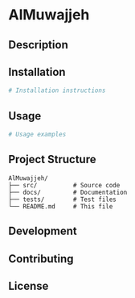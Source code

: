 # AlMuwajjeh

## Description
<!-- Project description -->

## Installation
```bash
# Installation instructions
```

## Usage
```bash
# Usage examples
```

## Project Structure
```
AlMuwajjeh/
├── src/          # Source code
├── docs/         # Documentation
├── tests/        # Test files
└── README.md     # This file
```

## Development
<!-- Development guidelines -->

## Contributing
<!-- Contribution guidelines -->

## License
<!-- License information -->
